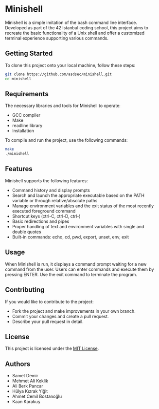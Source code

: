 # Minishell

Minishell is a simple imitation of the bash command line interface. Developed as part of the 42 Istanbul coding school, this project aims to recreate the basic functionality of a Unix shell and offer a customized terminal experience supporting various commands.

## Getting Started

To clone this project onto your local machine, follow these steps:

```bash
git clone https://github.com/asdsec/minishell.git
cd minishell
```

## Requirements

The necessary libraries and tools for Minishell to operate:

- GCC compiler
- Make
- readline library
- Installation

To compile and run the project, use the following commands:

```bash
make
./minishell
```

## Features

Minishell supports the following features:

- Command history and display prompts
- Search and launch the appropriate executable based on the PATH variable or through relative/absolute paths
- Manage environment variables and the exit status of the most recently executed foreground command
- Shortcut keys (ctrl-C, ctrl-D, ctrl-)
- Basic redirections and pipes
- Proper handling of text and environment variables with single and double quotes
- Built-in commands: echo, cd, pwd, export, unset, env, exit

## Usage

When Minishell is run, it displays a command prompt waiting for a new command from the user. Users can enter commands and execute them by pressing ENTER. Use the exit command to terminate the program.

## Contributing

If you would like to contribute to the project:

- Fork the project and make improvements in your own branch.
- Commit your changes and create a pull request.
- Describe your pull request in detail.

## License

This project is licensed under the [MIT License](./LICENSE).

## Authors
- Samet Demir
- Mehmet Ali Keklik
- Ali Berk Pancar
- Hülya Kızrak Yiğit
- Ahmet Cemil Bostanoğlu
- Kaan Karakuş
